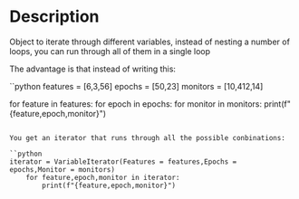# Description

Object to iterate through different variables, instead of nesting a number of loops, you can run through all of them in a single loop

The advantage is that instead of writing this:

``python
features = [6,3,56]
epochs = [50,23]
monitors = [10,412,14]

for feature in features:
        for epoch in epochs:
            for monitor in monitors:
                print(f"{feature,epoch,monitor}") 
```

You get an iterator that runs through all the possible conbinations:

``python
iterator = VariableIterator(Features = features,Epochs = epochs,Monitor = monitors)
    for feature,epoch,monitor in iterator:
        print(f"{feature,epoch,monitor}") 
```